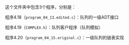 这个文件夹中包含3个程序，分别是：

程序4.18（`program_04_13.edited.c`）：队列的一级ADT接口

程序4.19（`COMPLEX.h`）：队列客户程序（队列模拟）

程序4.20（`program_04_15.original.c`）：一级队列的链表实现


